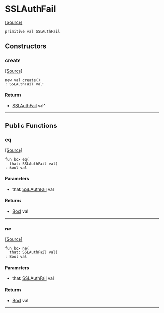 # SSLAuthFail
<span class="source-link">[[Source]](src/net_ssl/ssl.md#L13)</span>
```pony
primitive val SSLAuthFail
```

## Constructors

### create
<span class="source-link">[[Source]](src/net_ssl/ssl.md#L13)</span>


```pony
new val create()
: SSLAuthFail val^
```

#### Returns

* [SSLAuthFail](net_ssl-SSLAuthFail.md) val^

---

## Public Functions

### eq
<span class="source-link">[[Source]](src/net_ssl/ssl.md#L14)</span>


```pony
fun box eq(
  that: SSLAuthFail val)
: Bool val
```
#### Parameters

*   that: [SSLAuthFail](net_ssl-SSLAuthFail.md) val

#### Returns

* [Bool](builtin-Bool.md) val

---

### ne
<span class="source-link">[[Source]](src/net_ssl/ssl.md#L14)</span>


```pony
fun box ne(
  that: SSLAuthFail val)
: Bool val
```
#### Parameters

*   that: [SSLAuthFail](net_ssl-SSLAuthFail.md) val

#### Returns

* [Bool](builtin-Bool.md) val

---

